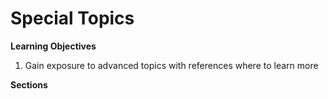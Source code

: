 # Special Topics

**Learning Objectives**
1. Gain exposure to advanced topics with references where to learn more

**Sections**

```{tableofcontents}
```